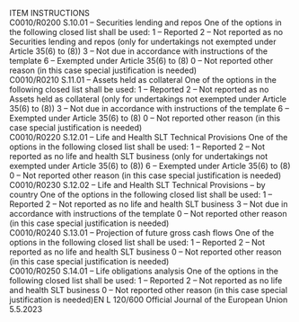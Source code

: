  
ITEM  INSTRUCTIONS  
C0010/R0200  S.10.01 – Securities lending 
and repos  One of the options in the following closed list shall be used: 
1 – Reported 
2 – Not reported as no Securities lending and repos (only for undertakings not 
exempted under Article 35(6) to (8)) 
3 – Not due in accordance with instructions of the template 
6 – Exempted under Article 35(6) to (8) 
0 – Not reported other reason (in this case special justification is needed)  
C0010/R0210  S.11.01 – Assets held as 
collateral  One of the options in the following closed list shall be used: 
1 – Reported 
2 – Not reported as no Assets held as collateral (only for undertakings not 
exempted under Article 35(6) to (8)) 
3 – Not due in accordance with instructions of the template 
6 – Exempted under Article 35(6) to (8) 
0 – Not reported other reason (in this case special justification is needed)  
C0010/R0220  S.12.01 – Life and Health SLT 
Technical Provisions  One of the options in the following closed list shall be used: 
1 – Reported 
2 – Not reported as no life and health SLT business (only for undertakings not 
exempted under Article 35(6) to (8)) 
6 – Exempted under Article 35(6) to (8) 
0 – Not reported other reason (in this case special justification is needed)  
C0010/R0230  S.12.02 – Life and Health SLT 
Technical Provisions – by 
country  One of the options in the following closed list shall be used: 
1 – Reported 
2 – Not reported as no life and health SLT business 
3 – Not due in accordance with instructions of the template 
0 – Not reported other reason (in this case special justification is needed)  
C0010/R0240  S.13.01 – Projection of future 
gross cash flows  One of the options in the following closed list shall be used: 
1 – Reported 
2 – Not reported as no life and health SLT business 
0 – Not reported other reason (in this case special justification is needed)  
C0010/R0250  S.14.01 – Life obligations 
analysis  One of the options in the following closed list shall be used: 
1 – Reported 
2 – Not reported as no life and health SLT business 
0 – Not reported other reason (in this case special justification is needed)EN  L 120/600 Official Journal of the European Union 5.5.2023